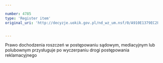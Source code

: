 ```yaml
---

number: 4785
type: 'Register item'
original_uri: 'http://decyzje.uokik.gov.pl/nd_wz_um.nsf/0/A910E1379EC2FB00C1257B82002B0DC1?OpenDocument'


---
```


Prawo dochodzenia roszczeń w postępowaniu sądowym, mediacyjnym lub polubownym przysługuje po wyczerpaniu drogi postępowania reklamacyjnego
